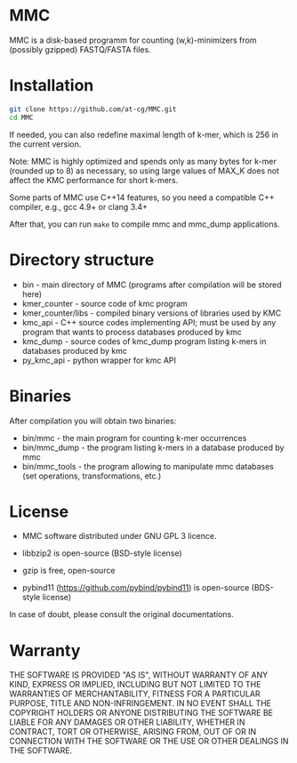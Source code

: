 MMC
=
MMC is a disk-based programm for counting (w,k)-minimizers from (possibly gzipped) FASTQ/FASTA files.

Installation
=
```sh
git clone https://github.com/at-cg/MMC.git
cd MMC
```
If needed, you can also redefine maximal length of k-mer, which is 256 in the current version.

Note: MMC is highly optimized and spends only as many bytes for k-mer (rounded up to 8) as
necessary, so using large values of MAX_K does not affect the KMC performance for short k-mers.

Some parts of MMC use C++14 features, so you need a compatible C++ compiler, e.g., gcc 4.9+ or clang 3.4+

After that, you can run ```make``` to compile mmc and mmc_dump applications.

Directory structure
=
 * bin           - main directory of MMC (programs after compilation will be stored here)
 * kmer_counter  - source code of kmc program
 * kmer_counter/libs - compiled binary versions of libraries used by KMC
 * kmc_api       - C++ source codes implementing API; must be used by any program that wants to process databases produced by kmc
 * kmc_dump      - source codes of kmc_dump program listing k-mers in databases produced by kmc
 * py_kmc_api    - python wrapper for kmc API

Binaries
=
After compilation you will obtain two binaries:
* bin/mmc - the main program for counting k-mer occurrences
* bin/mmc_dump - the program listing k-mers in a database produced by mmc
* bin/mmc_tools - the program allowing to manipulate mmc databases (set operations, transformations, etc.)


License
=
* MMC software distributed under GNU GPL 3 licence.

* libbzip2 is open-source (BSD-style license)

* gzip is free, open-source

* pybind11 (https://github.com/pybind/pybind11) is open-source (BDS-style license)

In case of doubt, please consult the original documentations.

Warranty
=
THE SOFTWARE IS PROVIDED "AS IS", WITHOUT WARRANTY OF ANY KIND, EXPRESS OR IMPLIED,
INCLUDING BUT NOT LIMITED TO THE WARRANTIES OF MERCHANTABILITY, FITNESS FOR A PARTICULAR PURPOSE,
TITLE AND NON-INFRINGEMENT. IN NO EVENT SHALL THE COPYRIGHT HOLDERS OR ANYONE DISTRIBUTING
THE SOFTWARE BE LIABLE FOR ANY DAMAGES OR OTHER LIABILITY, WHETHER IN CONTRACT, TORT OR OTHERWISE,
ARISING FROM, OUT OF OR IN CONNECTION WITH THE SOFTWARE OR THE USE OR OTHER DEALINGS IN THE SOFTWARE.


